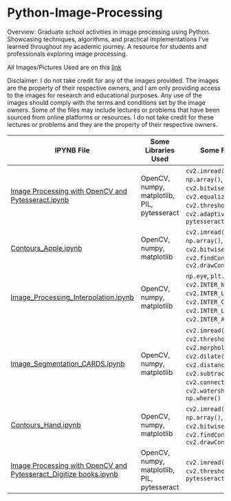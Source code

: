 # Python-Image-Processing
Overview: Graduate school activities in image processing using Python. Showcasing techniques, algorithms, and practical implementations I've learned throughout my academic journey. A resource for students and professionals exploring image processing.

All Images/Pictures Used are on this [link](https://drive.google.com/drive/folders/1fqcRIBY6PvmOlpGAcigvVUlLWncXmQaS?usp=sharing)

Disclaimer: I do not take credit for any of the images provided. The images are the property of their respective owners, and I am only providing access to the images for research and educational purposes. Any use of the images should comply with the terms and conditions set by the image owners. Some of the files may include lectures or problems that have been sourced from online platforms or resources. I do not take credit for these lectures or problems and they are the property of their respective owners.

| IPYNB File               | Some Libraries Used                                          | Some Functions Used                                                                                                                                                                 |
|--------------------------|------------------------------------------------------|-----------------------------------------------------------------------------------------------------------------------------------------------------------------------------|
| [Image Processing with OpenCV and Pytesseract.ipynb](https://github.com/cyesha/Python-Image-Processing/blob/main/Image%20Processing%20with%20OpenCV%20and%20Pytesseract.ipynb) | OpenCV, numpy, matplotlib, PIL, pytesseract | `cv2.imread()`, `cv2.cvtColor()`, `np.array()`, `cv2.inRange()`, `cv2.bitwise_and()`, `cv2.equalizeHist()`, `cv2.threshold()`, `cv2.adaptiveThreshold()`, `pytesseract.image_to_string()` |
| [Contours_Apple.ipynb](https://github.com/cyesha/Python-Image-Processing/blob/main/Contours_Apple.ipynb) | OpenCV, numpy, matplotlib | `cv2.imread()`, `cv2.cvtColor()`, `np.array()`, `cv2.inRange()`, `cv2.bitwise_and()`, `cv2.findContours()`, `cv2.drawContours()`|
| [Image_Processing_Interpolation.ipynb](https://github.com/cyesha/Python-Image-Processing/blob/main/Image_Processing_Interpolation.ipynb) | OpenCV, numpy, matplotlib | `np.eye`, `plt.imshow`,`cv2.resize`, `cv2.INTER_NEAREST`, `cv2.INTER_LINEAR`, `cv2.INTER_CUBIC`, `cv2.INTER_LANCZOS4`, `cv2.INTER_AREA`, `plt.subplots`|
| [Image_Segmentation_CARDS.ipynb](https://github.com/cyesha/Python-Image-Processing/blob/main/Image_Segmentation_CARDS.ipynb) | OpenCV, numpy, matplotlib | `cv2.imread()`, `cv2.cvtColor()`, `cv2.threshold()`, `cv2.morphologyEx()`, `cv2.dilate()`, `cv2.distanceTransform()`, `cv2.subtract()`, `cv2.connectedComponents()`, `cv2.watershed()`, `cv2.grabCut`, `np.where()` |
| [Contours_Hand.ipynb](https://github.com/cyesha/Python-Image-Processing/blob/main/Contours_Hand.ipynb)| OpenCV, numpy, matplotlib | `cv2.imread()`, `cv2.cvtColor()`, `np.array()`, `cv2.inRange()`, `cv2.bitwise_and()`, `cv2.findContours()`, `cv2.drawContours()`|
| [Image Processing with OpenCV and Pytesseract_Digitize books.ipynb](https://github.com/cyesha/Python-Image-Processing/blob/main/Image%20Processing%20with%20OpenCV%20and%20Pytesseract_Digitize%20books.ipynb) | OpenCV, numpy, matplotlib, PIL, pytesseract | `cv2.imread()`, `cv2.cvtColor()`, `cv2.threshold()`, `pytesseract.image_to_string()` |
